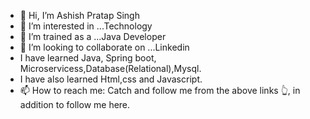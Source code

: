 - 👋 Hi, I’m Ashish Pratap Singh
- 👀 I’m interested in ...Technology
- 🌱 I’m trained as a ...Java Developer
- 💞️ I’m looking to collaborate on ...Linkedin
- I have learned Java, Spring boot, Microservicess,Database(Relational),Mysql.
- I have also learned Html,css and Javascript.
-  📫 How to reach me: Catch and follow me from the above links 👆, in addition to follow me here.

<!---
Aps2036/Aps2036 is a ✨ special ✨ repository because its `README.md` (this file) appears on your GitHub profile.
You can click the Preview link to take a look at your changes.
--->
